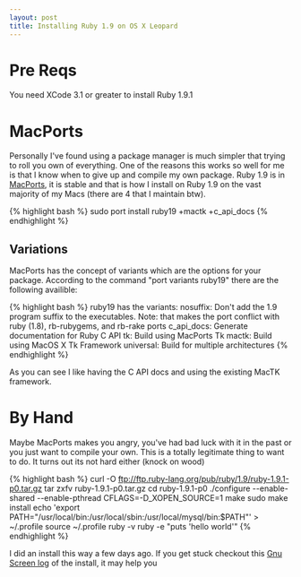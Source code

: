 ```yaml
---
layout: post
title: Installing Ruby 1.9 on OS X Leopard
---
```

# Pre Reqs #
You need XCode 3.1 or greater to install Ruby 1.9.1 

# MacPorts #
Personally I've found using a package manager is much simpler that trying to roll you own of everything.  One of the reasons this works so well for me is that I know when to give up and compile my own package.  Ruby 1.9 is in [MacPorts](http://macports.org), it is stable and that is how I install on Ruby 1.9 on the vast majority of my Macs (there are 4 that I maintain btw).

{% highlight bash %}
  sudo port install ruby19 +mactk +c_api_docs
{% endhighlight %}

## Variations ##
MacPorts has the concept of variants which are the options for your package.  According to the command "port variants ruby19" there are the following availible:

{% highlight bash %}
  ruby19 has the variants:
      nosuffix: Don't add the 1.9 program suffix to the executables. Note: that makes the port conflict with ruby (1.8), rb-rubygems, and rb-rake ports
      c_api_docs: Generate documentation for Ruby C API
      tk: Build using MacPorts Tk
      mactk: Build using MacOS X Tk Framework
      universal: Build for multiple architectures
{% endhighlight %}

As you can see I like having the C API docs and using the existing MacTK framework.

# By Hand #
Maybe MacPorts makes you angry, you've had bad luck with it in the past or you just want to compile your own.  This is a totally legitimate thing to want to do.  It turns out its not hard either (knock on wood)

{% highlight bash %}
  curl -O ftp://ftp.ruby-lang.org/pub/ruby/1.9/ruby-1.9.1-p0.tar.gz
  tar zxfv ruby-1.9.1-p0.tar.gz
  cd ruby-1.9.1-p0
  ./configure --enable-shared --enable-pthread CFLAGS=-D_XOPEN_SOURCE=1
  make
  sudo make install
  echo 'export PATH="/usr/local/bin:/usr/local/sbin:/usr/local/mysql/bin:$PATH"' > ~/.profile
  source ~/.profile
  ruby -v
  ruby -e "puts 'hello world'"
{% endhighlight %}

I did an install this way a few days ago.  If you get stuck checkout this [Gnu Screen log](/files/screenlog.0) of the install, it may help you
